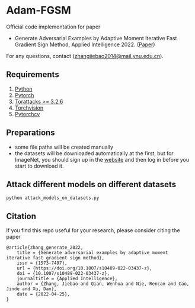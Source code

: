 [//]: # (这个项目的论文 Jiebao Zhang, Wenhua Qian*, Rencan Nie, Jinde Cao, Dan Xu.  最终代码版本 [pdf]&#40;https://doi.org/10.1007/s10489-022-03437-z&#41; )

[//]: # (根据 torchattacks 3.2.6 的更新， 我修改了自定义攻击方法， 也修改了迭代过程的对抗样本存储方法，三个分析指标可以不用改， 直接在 torchattacks3.2.6 版本上也可以直接运行)

# Adam-FGSM

Official code implementation for paper

- Generate Adversarial Examples by Adaptive Moment Iterative Fast Gradient Sign Method, Applied Intelligence 2022. ([Paper](https://doi.org/10.1007/s10489-022-03437-z))

For any questions, contact (zhangjiebao2014@mail.ynu.edu.cn).

## Requirements

1. [Python](https://www.python.org/)
2. [Pytorch](https://pytorch.org/)
3. [Torattacks >= 3.2.6](https://github.com/Harry24k/adversarial-attacks-pytorch)
4. [Torchvision](https://pytorch.org/vision/stable/index.html)
5. [Pytorchcv](https://github.com/osmr/imgclsmob)
## Preparations
- some file paths will be created manually
- the datasets will be downloaded automatically at the first, but for ImageNet, you should sign up in the [website](https://image-net.org/) and then log in before you start to download it.


## Attack different models on different datasets

```
python attack_models_on_datasets.py 
```



[//]: # (## References)



## Citation

If you find this repo useful for your research, please consider citing the paper

```
@article{zhang_generate_2022,
	title = {Generate adversarial examples by adaptive moment iterative fast gradient sign method},
	issn = {1573-7497},
	url = {https://doi.org/10.1007/s10489-022-03437-z},
	doi = {10.1007/s10489-022-03437-z},
	journaltitle = {Applied Intelligence},
	author = {Zhang, Jiebao and Qian, Wenhua and Nie, Rencan and Cao, Jinde and Xu, Dan},
	date = {2022-04-25},
}
```
